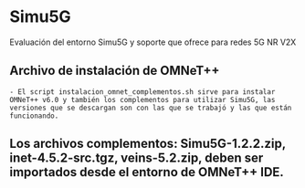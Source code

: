 # Simu5G
Evaluación del entorno Simu5G y soporte que ofrece para redes 5G NR V2X


## Archivo de instalación de OMNeT++

	- El script instalacion_omnet_complementos.sh sirve para instalar OMNeT++ v6.0 y también los complementos para utilizar Simu5G, las versiones que se descargan son con las que se trabajó y las que están funcionando.


## Los archivos complementos: Simu5G-1.2.2.zip, inet-4.5.2-src.tgz, veins-5.2.zip, deben ser importados desde el entorno de OMNeT++ IDE.
